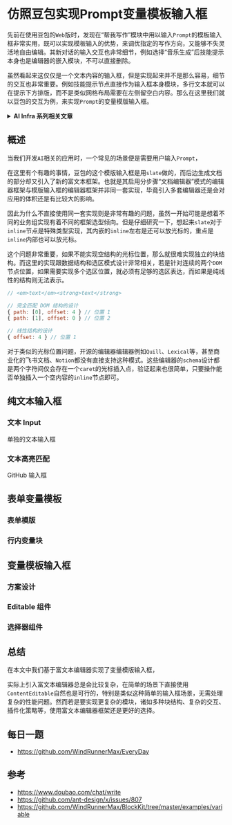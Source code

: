 # 仿照豆包实现Prompt变量模板输入框
先前在使用豆包的`Web`版时，发现在“帮我写作”模块中用以输入`Prompt`的模板输入框非常实用，既可以实现模板输入的优势，来调优指定的写作方向，又能够不失灵活地自由编辑。其新对话的输入交互也非常细节，例如选择“音乐生成”后技能提示本身也是编辑器的嵌入模块，不可以直接删除。

虽然看起来这仅仅是一个文本内容的输入框，但是实现起来并不是那么容易，细节的交互也非常重要。例如技能提示节点直接作为输入框本身模块，多行文本就可以在提示下方排版，而不是类似网格布局需要在左侧留空白内容。那么在这里我们就以豆包的交互为例，来实现`Prompt`的变量模版输入框。

<details>
<summary><strong>AI Infra 系列相关文章</strong></summary>

- [基于 fetch 的 SSE 方案](../Browser/基于fetch的SSE方案.md)
- [基于向量检索实现基础 RAG 服务](./基于向量检索实现基础RAG服务.md)
- [流式 Markdown 增量富文本解析算法](./流式Markdown增量富文本解析算法.md)
- [仿照豆包实现 Prompt 变量模板输入框](./仿照豆包实现Prompt变量模板输入框.md)

</details>

## 概述
当我们开发`AI`相关的应用时，一个常见的场景便是需要用户输入`Prompt`，


在这里有个有趣的事情，豆包的这个模版输入框是用`slate`做的，而后边生成文档的部分却又引入了新的富文本框架。也就是其启用分步骤“文档编辑器”模式的编辑器框架与模版输入框的编辑器框架并非同一套实现，毕竟引入多套编辑器还是会对应用的体积还是有比较大的影响。

因此为什么不直接使用同一套实现则是非常有趣的问题，虽然一开始可能是想着不同的业务组实现有着不同的框架选型倾向。但是仔细研究一下，想起来`slate`对于`inline`节点是特殊类型实现，其内嵌的`inline`左右是还可以放光标的，重点是`inline`内部也可以放光标。

这个问题非常重要，如果不能实现空结构的光标位置，那么就很难实现独立的块结构。而这里的实现跟数据结构和选区模式设计非常相关，若是针对连续的两个`DOM`节点位置，如果需要实现多个选区位置，就必须有足够的选区表达，而如果是纯线性的结构则无法表示。

```js
// <em>text</em><strong>text</strong>

// 完全匹配 DOM 结构的设计
{ path: [0], offset: 4 } // 位置 1
{ path: [1], offset: 0 } // 位置 2

// 线性结构的设计
{ offset: 4 } // 位置 1
```

对于类似的光标位置问题，开源的编辑器编辑器例如`Quill`、`Lexical`等，甚至商业化的飞书文档、`Notion`都没有直接支持这种模式。这些编辑器的`schema`设计都是两个字符间仅会存在一个`caret`的光标插入点，验证起来也很简单，只要操作能否单独插入一个空内容的`inline`节点即可。

## 纯文本输入框

### 文本 Input
单独的文本输入框

### 文本高亮匹配
GitHub 输入框


## 表单变量模板

### 表单模版


### 行内变量块


## 变量模板输入框

### 方案设计


### Editable 组件

### 选择器组件


## 总结
在本文中我们基于富文本编辑器实现了变量模版输入框，

实际上引入富文本编辑器总是会比较复杂，在简单的场景下直接使用`ContentEditable`自然也是可行的，特别是类似这种简单的输入框场景，无需处理复杂的性能问题。然而若是要实现更复杂的模块，诸如多种块结构、复杂的交互、插件化策略等，使用富文本编辑器框架还是更好的选择。

## 每日一题

- <https://github.com/WindRunnerMax/EveryDay>

## 参考
- <https://www.doubao.com/chat/write>
- <https://github.com/ant-design/x/issues/807>
- <https://github.com/WindRunnerMax/BlockKit/tree/master/examples/variable>
